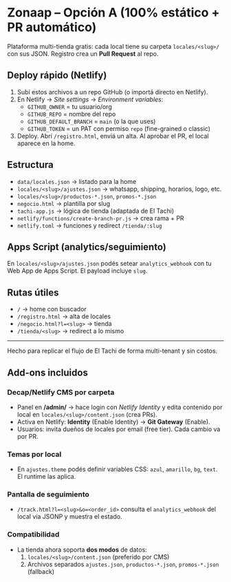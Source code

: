 # Zonaap – Opción A (100% estático + PR automático)

Plataforma multi-tienda gratis: cada local tiene su carpeta `locales/<slug>/` con sus JSON. Registro crea un **Pull Request** al repo.

## Deploy rápido (Netlify)
1) Subí estos archivos a un repo GitHub (o importá directo en Netlify).
2) En Netlify → *Site settings* → *Environment variables*:
   - `GITHUB_OWNER` = tu usuario/org
   - `GITHUB_REPO` = nombre del repo
   - `GITHUB_DEFAULT_BRANCH` = `main` (o la que uses)
   - `GITHUB_TOKEN` = un PAT con permiso `repo` (fine-grained o classic)
3) Deploy. Abrí `/registro.html`, enviá un alta. Al aprobar el PR, el local aparece en la home.

## Estructura
- `data/locales.json` → listado para la home
- `locales/<slug>/ajustes.json` → whatsapp, shipping, horarios, logo, etc.
- `locales/<slug>/productos-*.json`, `promos-*.json`
- `negocio.html` → plantilla por slug
- `tachi-app.js` → lógica de tienda (adaptada de El Tachi)
- `netlify/functions/create-branch-pr.js` → crea rama + PR
- `netlify.toml` → funciones y redirect `/tienda/:slug`

## Apps Script (analytics/seguimiento)
En `locales/<slug>/ajustes.json` podés setear `analytics_webhook` con tu Web App de Apps Script. El payload incluye `slug`.

## Rutas útiles
- `/` → home con buscador
- `/registro.html` → alta de locales
- `/negocio.html?l=<slug>` → tienda
- `/tienda/<slug>` → redirect a lo mismo

---
Hecho para replicar el flujo de El Tachi de forma multi-tenant y sin costos.


## Add-ons incluidos
### Decap/Netlify CMS por carpeta
- Panel en **/admin/** → hace login con *Netlify Identity* y edita contenido por local en `locales/<slug>/content.json` (crea PRs).
- Activa en Netlify: **Identity** (Enable Identity) → **Git Gateway** (Enable).
- Usuarios: invita dueños de locales por email (free tier). Cada cambio va por PR.

### Temas por local
- En `ajustes.theme` podés definir variables CSS: `azul`, `amarillo`, `bg`, `text`. El runtime las aplica.

### Pantalla de seguimiento
- `/track.html?l=<slug>&o=<order_id>` consulta el `analytics_webhook` del local vía JSONP y muestra el estado.

### Compatibilidad
- La tienda ahora soporta **dos modos** de datos:
  1) `locales/<slug>/content.json` (preferido por CMS)
  2) Archivos separados `ajustes.json`, `productos-*.json`, `promos-*.json` (fallback)

